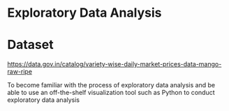 # Exploratory Data Analysis

# Dataset
https://data.gov.in/catalog/variety-wise-daily-market-prices-data-mango-raw-ripe
 
To become familiar with the process of exploratory data analysis and be able to use an off-the-shelf visualization tool such as Python to conduct exploratory data analysis
